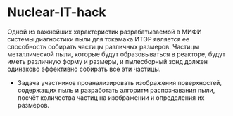 # Nuclear-IT-hack
Одной из важнейших характеристик разрабатываемой в МИФИ системы диагностики пыли для токамака ИТЭР является ее способность собирать частицы различных размеров. Частицы металлической пыли, которые будут образовываться в реакторе, будут иметь различную форму и размеры, и пылесборный зонд должен одинаково эффективно собирать все эти частицы.
- Задача участников проанализировать изображения поверхностей, содержащих пыль и разработать алгоритм распознавания пыли, посчёт количества частиц на изображении и определения их размеров.
